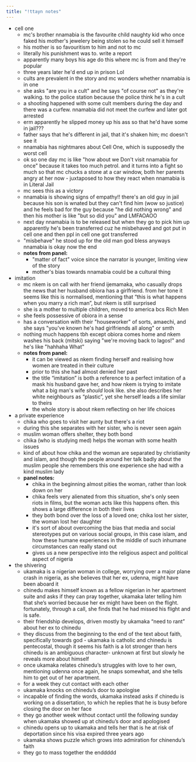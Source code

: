 ```yaml
---
title: "!ttayn notes"
---
```

- cell one
	- mc's brother nnamabia is the favourite child naughty kid who once faked his mother's jewelery being stolen so he could sell it himself
	- his mother is so favouritism to him and not to mc
	- literally his punishment was to. write a report
	- apparently many boys his age do this where mc is from and they're popular
	- three years later he'd end up in prison Lol
	- cults are prevalent in the story and mc wonders whether nnamabia is in one
	- she asks "are you in a cult" and he says "of course not" as they're walking. to the police station because the police think he's in a cult
	- a shooting happened with some cult members during the day and there was a curfew. nnamabia did not meet the curfew and later got arrested
	- erm apparently he slipped money up his ass so that he'd have some in jail???
	- father says that he's different in jail, that it's shaken him; mc doesn't see it
	- nnamabia has nightmares about Cell One, which is supposedly the worst cell
	- ok so one day mc is like "how about we Don't visit nnamabia for once" because it takes too much petrol. and it turns into a fight so much so that mc chucks a stone at a car window, both her parents angry at her now - juxtaposed to how they react when nnamabia is in Literal Jail
	- mc sees this as a victory
	- nnamabia is showing signs of empathy!! there's an old guy in jail because his son is wnated but they can't find him (wow so justice) and he feels bad for the guy because "he did nothing wrong" and then his mother is like "but so did you" and LMFAOAOO
	- next day nnamabia is to be released but when they go to pick him up apparently he's been transferred cuz he misbehaved and got put in cell one and then ppl in cell one got transferred
	- "misbehave" he stood up for the old man god bless anyways nnamabia is okay now the end
	- **notes from panel:**
		- "matter of fact" voice since the narrator is younger, limiting view of the story
		- mother's bias towards nnamabia could be a cultural thing
- imitation
	- mc nkem is on call with her friend ijemamaka, who casually drops the news that her husband obiora has a girlfriend. from her tone it seems like this is normalised, mentioning that “this is what happens when you marry a rich man”, but nkem is still surprised
	- she is a mother to multiple children, moved to america bcs Rich Men
	- she feels possessive of obiora in a sense
	- has a conversation with their "houseworker" of sorts, amaechi, and she says "you've known he's had girlfriends all along" or smth
	- nothing much happens tbh except obiora comes home and nkem washes his back (mitski) saying "we're moving back to lagos!" and he's like "hahhaha What"
	- **notes from panel:**
		- it can be viewed as nkem finding herself and realising how women are treated in their culture
		- prior to this she had almost denied her past
		- the title “imitation” is both a reference to a perfect imitation of a mask his husband gave her, and how nkem is trying to imitate what a big man's wife *should* look like. she also describes her white neighbours as “plastic”, yet she herself leads a life similar to theirs
		- the whole story is about nkem reflecting on her life choices
- a private experience
	- chika who goes to visit her aunty but there's a riot
	- during this she separates with her sister, who is never seen again
	- muslim woman offers shelter, they both bond
	- chika (who is studying med) helps the woman with some health issues
	- kind of about how chika and the woman are separated by christianity and islam, and though the people around her talk badly about the muslim people she remembers this one experience she had with a kind muslim lady
	- **panel notes:**
		- chika in the beginning almost pities the woman, rather than look down on her
		- chika feels very alienated from this situation, she's only seen riots in films, but the woman acts like this happens often. this shows a large difference in both their lives
		- they both bond over the loss of a loved one; chika lost her sister, the woman lost her daughter
		- it's sort of about overcoming the bias that media and social stereotypes put on various social groups, in this case islam, and how these humane experiences in the middle of such inhumane circumstances can really stand out
		- gives us a new perspective into the religious aspect and political aspect of nigeria
- the shivering
	- ukamaka is a nigerian woman in college, worrying over a major plane crash in nigeria, as she believes that her ex, udenna, might have been aboard it 
	- chinedu makes himself known as a fellow nigerian in her apartment suite and asks if they can pray together, ukamaka later telling him that she’s worried because her ex might have been on the flight. fortunately, through a call, she finds that he had missed his flight and is safe. 
	- their friendship develops, driven mostly by ukamaka “need to rant” about her ex to chinedu 
	- they discuss from the beginning to the end of the text about faith, specifically towards god - ukamaka is catholic and chinedu is pentecostal, though it seems his faith is a lot stronger than hers chinedu is an ambiguous character- unknown at first but slowly he reveals more about himself 
	- once ukamaka relates chinedu’s struggles with love to her own, mentioning udenna once again, he snaps somewhat, and she tells him to get out of her apartment. 
	- for a week they cut contact with each other
	- ukamaka knocks on chinedu’s door to apologise 
	- incapable of finding the words, ukamaka instead asks if chinedu is working on a dissertation, to which he replies that he is busy before closing the door on her face 
	- they go another week without contact until the following sunday when ukamaka showed up at chinedu’s door and apologised 
	- chinedu opens up to ukamaka and tells her that is he at risk of deportation since his visa expired three years ago 
	- ukamaka shows puzzle which grows into admiration for chinendu’s faith 
	- they go to mass together the enddddd